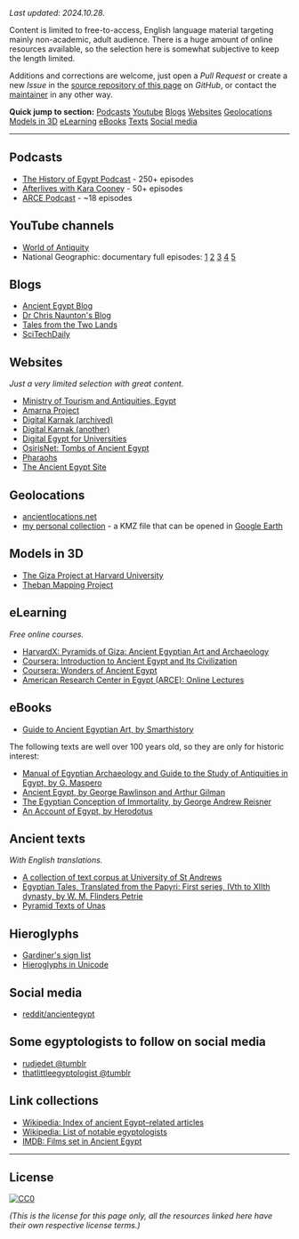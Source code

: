 <!---
# Awesome Ancient Egypt
-->

_Last updated: 2024.10.28._

Content is limited to free-to-access, English language material targeting mainly non-academic, adult audience. There is a huge amount of online resources available, so the selection here is somewhat subjective to keep the length limited.

Additions and corrections are welcome, just open a _Pull Request_ or create a new _Issue_ in the [source repository of this page](https://github.com/tbali0524/awesome-ancient-egypt) on _GitHub_, or contact the [maintainer](https://github.com/tbali0524) in any other way.

__Quick jump to section:__ [Podcasts](#podcasts) [Youtube](#youtube-channels) [Blogs](#blogs) [Websites](#websites) [Geolocations](#geolocations) [Models in 3D](#models-in-3d) [eLearning](#elearning) [eBooks](#ebooks) [Texts](#ancient-texts) [Social media](#social-media)

---

## Podcasts

* [The History of Egypt Podcast](https://www.egyptianhistorypodcast.com/) - 250+ episodes
* [Afterlives with Kara Cooney](https://karacooney.squarespace.com/podcast-afterlives) - 50+ episodes
* [ARCE Podcast](https://arce.org/podcast/) - ~18 episodes

## YouTube channels

* [World of Antiquity](https://www.youtube.com/@WorldofAntiquity)
* National Geographic: documentary full episodes: [1](https://www.youtube.com/watch?v=8AgeNvHZ_ks) [2](https://www.youtube.com/watch?v=BoBapnk6TB8) [3](https://www.youtube.com/watch?v=9G69n11o3z8) [4](https://www.youtube.com/watch?v=89xTTczbv0E) [5](https://www.youtube.com/watch?v=uS4Ujf-lVWc)

## Blogs

* [Ancient Egypt Blog](https://www.ancientegyptblog.com/)
* [Dr Chris Naunton's Blog](https://chrisnaunton.com/blog/)
* [Tales from the Two Lands](https://talesfromthetwolands.org/)
* [SciTechDaily](https://scitechdaily.com/tag/egyptology/)

## Websites

_Just a very limited selection with great content._

* [Ministry of Tourism and Antiquities, Egypt](https://egymonuments.gov.eg/)
* [Amarna Project](https://www.amarnaproject.com/)
* [Digital Karnak (archived)](http://wayback.archive-it.org/7877/20160919152116/http://dlib.etc.ucla.edu/projects/Karnak/)
* [Digital Karnak (another)](https://digitalkarnak.ucsc.edu/)
* [Digital Egypt for Universities](https://www.ucl.ac.uk/museums-static/digitalegypt/)
* [OsirisNet: Tombs of Ancient Egypt](https://www.osirisnet.net/)
* [Pharaohs](https://pharaoh.se/)
* [The Ancient Egypt Site](https://www.ancient-egypt.org/)

## Geolocations

* [ancientlocations.net](http://www.ancientlocations.net/)
* [my personal collection](https://www.aviationfanatic.com/tmp/okori_egyiptom.kmz) - a KMZ file that can be opened in [Google Earth](https://www.google.com/earth)

## Models in 3D

* [The Giza Project at Harvard University](http://giza.fas.harvard.edu/)
* [Theban Mapping Project](https://thebanmappingproject.com/)

## eLearning

_Free online courses._

* [HarvardX: Pyramids of Giza: Ancient Egyptian Art and Archaeology](https://www.edx.org/learn/archaeology/harvard-university-pyramids-of-giza-ancient-egyptian-art-and-archaeology)
* [Coursera: Introduction to Ancient Egypt and Its Civilization](https://www.coursera.org/learn/introancientegypt)
* [Coursera: Wonders of Ancient Egypt](https://www.coursera.org/learn/wonders-ancient-egypt)
* [American Research Center in Egypt (ARCE): Online Lectures](https://arce.org/online-lectures/)

## eBooks

* [Guide to Ancient Egyptian Art, by Smarthistory](https://smarthistory.org/smarthistory-guide-to-ancient-egyptian-art/)

The following texts are well over 100 years old, so they are only for historic interest:

* [Manual of Egyptian Archaeology and Guide to the Study of Antiquities in Egypt, by G. Maspero](https://www.gutenberg.org/ebooks/14400)
* [Ancient Egypt, by George Rawlinson and Arthur Gilman](https://www.gutenberg.org/ebooks/15663)
* [The Egyptian Conception of Immortality, by George Andrew Reisner](https://www.gutenberg.org/ebooks/12255)
* [An Account of Egypt, by Herodotus](https://www.gutenberg.org/ebooks/2131)

## Ancient texts

_With English translations._

* [A collection of text corpus at University of St Andrews](https://mjn.host.cs.st-andrews.ac.uk/egyptian/texts/corpus/pdf/)
* [Egyptian Tales, Translated from the Papyri: First series, IVth to XIIth dynasty, by W. M. Flinders Petrie](https://www.gutenberg.org/ebooks/7386)
* [Pyramid Texts of Unas](https://pyramidtextsonline.com/)

## Hieroglyphs

* [Gardiner's sign list](https://en.wikipedia.org/wiki/Gardiner%27s_sign_list)
* [Hieroglyphs in Unicode](https://en.wikipedia.org/wiki/Egyptian_Hieroglyphs_(Unicode_block))

## Social media

* [reddit/ancientegypt](https://www.reddit.com/r/ancientegypt/)

## Some egyptologists to follow on social media

* [rudjedet @tumblr](https://www.tumblr.com/rudjedet)
* [thatlittleegyptologist @tumblr](https://thatlittleegyptologist.tumblr.com/)

## Link collections

* [Wikipedia: Index of ancient Egypt–related articles](https://en.wikipedia.org/wiki/Index_of_ancient_Egypt%E2%80%93related_articles)
* [Wikipedia: List of notable egyptologists](https://en.wikipedia.org/wiki/List_of_Egyptologists)
* [IMDB: Films set in Ancient Egypt](https://www.imdb.com/list/ls059340676/)

---

## License

[![CC0](https://licensebuttons.net/p/zero/1.0/88x31.png)](https://creativecommons.org/publicdomain/zero/1.0/)

_(This is the license for this page only, all the resources linked here have their own respective license terms.)_
